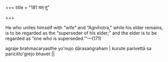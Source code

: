 +++
title = "181 यत् तु"

+++

He who unites himself with “wife” and “Agnihotra,” while his elder remains, is to be regarded as the “superseder of his elder;” and the elder is to be regarded as “one who is superseded.”’—(171)


agraje brahmacaryasthe yo'nujo dārasaṅgraham | 
kurute parivettā sa paricitto'grejo bhavet ||